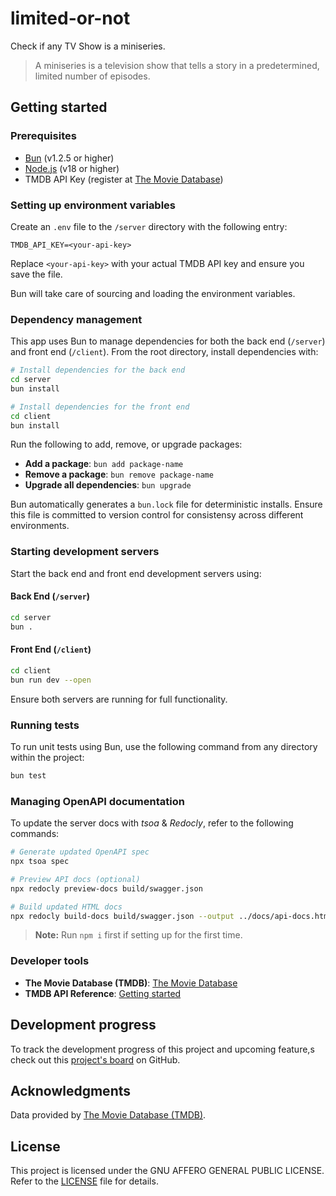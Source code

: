 # limited-or-not

Check if any TV Show is a miniseries.

> A miniseries is a television show that tells a story in a predetermined, limited number of episodes.

## Getting started

### Prerequisites

- [Bun](https://bun.sh/) (v1.2.5 or higher)
- [Node.js](https://nodejs.org/) (v18 or higher)
- TMDB API Key (register at [The Movie Database](https://www.themoviedb.org/settings/api))

### Setting up environment variables

Create an `.env` file to the `/server` directory with the following entry:

`TMDB_API_KEY=<your-api-key>`

Replace `<your-api-key>` with your actual TMDB API key and ensure you save the file.

Bun will take care of sourcing and loading the environment variables.

### Dependency management  

This app uses Bun to manage dependencies for both the back end (`/server`) and front end (`/client`). From the root directory, install dependencies with:  

```sh
# Install dependencies for the back end  
cd server  
bun install  

# Install dependencies for the front end  
cd client  
bun install  
```

Run the following to add, remove, or upgrade packages:  

- **Add a package**: `bun add package-name`  
- **Remove a package**: `bun remove package-name`  
- **Upgrade all dependencies**: `bun upgrade`  

Bun automatically generates a `bun.lock` file for deterministic installs. Ensure this file is committed to version control for consistensy across different environments.

### Starting development servers  

Start the back end and front end development servers using:  

#### Back End (`/server`)  

```sh
cd server  
bun .
```  

#### Front End (`/client`)  

```sh
cd client  
bun run dev --open  
```  

Ensure both servers are running for full functionality.

### Running tests

To run unit tests using Bun, use the following command from any directory within the project:

```sh
bun test
```

### Managing OpenAPI documentation

To update the server docs with _tsoa_ & _Redocly_, refer to the following commands:

   ```sh
   # Generate updated OpenAPI spec
   npx tsoa spec 

   # Preview API docs (optional)
   npx redocly preview-docs build/swagger.json

   # Build updated HTML docs
   npx redocly build-docs build/swagger.json --output ../docs/api-docs.html
   ```

> **Note:** Run `npm i` first if setting up for the first time.

### Developer tools

- **The Movie Database (TMDB)**: [The Movie Database](https://www.themoviedb.org/)
- **TMDB API Reference**: [Getting started](https://developer.themoviedb.org/reference/intro/getting-started)

## Development progress

To track the development progress of this project and upcoming feature,s check out this [project's board](https://github.com/users/0xLott/projects/1) on GitHub.

## Acknowledgments

Data provided by [The Movie Database (TMDB)](https://www.themoviedb.org/).

## License

This project is licensed under the GNU AFFERO GENERAL PUBLIC LICENSE. Refer to the [LICENSE](./LICENSE) file for details.
